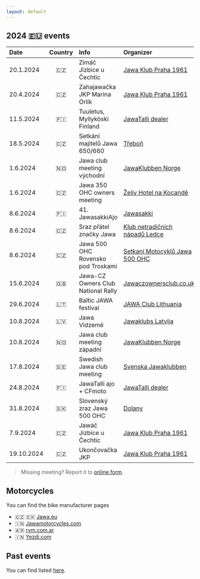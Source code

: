```yaml
---
layout: default
---
```


## 2024 🇪🇺 events

| Date | Country | Info | Organizer |
| :--- | :---: | :--- | :--- |
|  20.1.2024 | 🇨🇿 | Zimáč Jizbice u Čechtic | [Jawa Klub Praha 1961](http://www.jawaklub.cz/kalendar) |
|  20.4.2024 | 🇨🇿 | Zahajawačka JKP Marina Orlík | [Jawa Klub Praha 1961](http://www.jawaklub.cz/kalendar) |
|  11.5.2024 | 🇫🇮 | Tuuletus, Myllyköski Finland | [JawaTalli dealer](https://www.jawatalli.fi/news/) |
|  18.5.2024 | 🇨🇿 | Setkání majitelů Jawa 650/660 | [Třeboň](https://www.motorkari.cz/motoakce/akce/?aid=15128) |
|   1.6.2024 | 🇳🇴 | Jawa club meeting východní | [JawaKlubben Norge](assets/2024/jawa-norway-2024-june.jpg) |
|   1.6.2024 | 🇨🇿 | Jawa 350 OHC owners meeting | [Želiv Hotel na Kocandě](https://www.facebook.com/events/2541657119359249) |
|   8.6.2024 | 🇫🇮 | 41. JawasakkiAjo | [Jawasakki](https://www.jawasakki.fi/tapahtuma/jawasakkiajot-2024/) |
|   8.6.2024 | 🇨🇿 | Sraz přátel značky Jawa | [Klub netradičních nápadů Ledce](https://www.knnledce.cz/index.php?id=sraz-patel-jawy-a-malotraktor) |
|   8.6.2024 | 🇨🇿 | Jawa 500 OHC Rovensko pod Troskami | [Setkaní Motocyklů Jawa 500 OHC](https://www.facebook.com/SetkaniMotocykluJawa500Ohc) |
|  15.6.2024 | 🇬🇧 | Jawa-CZ Owners Club National Rally | [Jawaczownersclub.co.uk](http://www.jawaczownersclub.co.uk/events.htm) |
|  29.6.2024 | 🇱🇹 | Baltic JAWA festival | [JAWA Club Lithuania](https://www.facebook.com/profile.php?id=100077316098945&sk=events) |
|  10.8.2024 | 🇱🇻 | Jawa Vidzemē | [Jawaklubs Latvija](https://www.facebook.com/Jawaklubs/events) |
|  10.8.2024 | 🇳🇴 | Jawa club meeting západní | [JawaKlubben Norge](http://jawaklubben.no/) |
|  17.8.2024 | 🇸🇪 | Swedish Jawa club meeting | [Svenska Jawaklubben](https://jawaklubben.se/) |
|  24.8.2024 | 🇫🇮 | JawaTalli ajo + CFmoto | [JawaTalli dealer](https://www.jawatalli.fi/news/) |
|  31.8.2024 | 🇸🇰 | Slovenský zraz Jawa 500 OHC | [Dolany](assets/2024/jawa-slovakia-500-2024.jpg) |
|   7.9.2024 | 🇨🇿 | Jawáč Jizbice u Čechtic | [Jawa Klub Praha 1961](http://www.jawaklub.cz/kalendar) |
| 19.10.2024 | 🇨🇿 | Ukončovačka JKP | [Jawa Klub Praha 1961](http://www.jawaklub.cz/kalendar) |

[//]: # "https://github.com/ikatyang/emoji-cheat-sheet#country-flag"

> Missing meeting? Report it to [online form](https://docs.google.com/forms/d/e/1FAIpQLScxJWDXilwS29Pb-FMwA3wMpQpbY8Qore8i5U9GqQWvStmS8g/viewform?usp=sf_link).


## Motorcycles

You can find the bike manufacturer pages

- 🇨🇿 🇸🇰 [Jawa.eu](https://www.jawa.eu?utm_source=jawamotorcycles.cz)
- 🇮🇳 [Jawamotorcycles.com](https://www.jawamotorcycles.com?utm_source=jawamotorcycles.cz)
- 🇦🇷 [rvm.com.ar](https://rvm.com.ar/?utm_source=jawamotorcycles.cz)
- 🇮🇳 [Yezdi.com](http://yezdi.com?utm_source=jawamotorcycles.cz)


## Past events

You can find listed [here](past-events.md).
